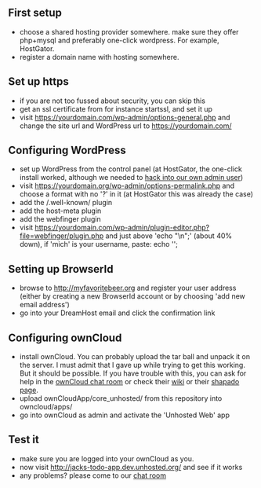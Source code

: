 First setup
-----------

- choose a shared hosting provider somewhere. make sure they offer php+mysql and preferably one-click wordpress. For example, HostGator.
- register a domain name with hosting somewhere.

Set up https
------------

- if you are not too fussed about security, you can skip this
- get an ssl certificate from for instance startssl, and set it up
- visit https://yourdomain.com/wp-admin/options-general.php and change the site url and WordPress url to https://yourdomain.com/

Configuring WordPress
---------------------

- set up WordPress from the control panel (at HostGator, the one-click install worked, although we needed to [hack into our own admin user](http://support.hostgator.com/articles/specialized-help/technical/wordpress/admin-login-for-wordpress-and-other-programs))
- visit https://yourdomain.org/wp-admin/options-permalink.php and choose a format with no '?' in it (at HostGator this was already the case)
- add the /.well-known/ plugin
- add the host-meta plugin
- add the webfinger plugin
- visit https://yourdomain.com/wp-admin/plugin-editor.php?file=webfinger/plugin.php and just above 'echo "\n</XRD>";' (about 40% down), if 'mich' is your username, paste:
        echo '<Link rel="http://unhosted.org/spec/dav/0.1" href="https://yourdomain.com/owncloud/apps/core_unhosted/compat.php/mich/unhosted/"/>';

Setting up BrowserId
---------------------

- browse to http://myfavoritebeer.org and register your user address (either by creating a new BrowserId account or by choosing 'add new email address')
- go into your DreamHost email and click the confirmation link

Configuring ownCloud
--------------------

- install ownCloud. You can probably upload the tar ball and unpack it on the server. I must admit that I gave up while trying to get this working. But it should be possible. If you have trouble with this, you can ask for help in the [ownCloud chat room](http://webchat.freenode.net/?channels=owncloud) or check their [wiki](http://owncloud.org/index.php/Installation#Common_problems_.26_solutions) or their [shapado page](http://owncloud.shapado.com/).
- upload ownCloudApp/core_unhosted/ from this repository into owncloud/apps/
- go into ownCloud as admin and activate the 'Unhosted Web' app

Test it
-------

- make sure you are logged into your ownCloud as you.
- now visit http://jacks-todo-app.dev.unhosted.org/ and see if it works
- any problems? please come to our [chat room](http://webchat.freenode.net/?channels=unhosted)
